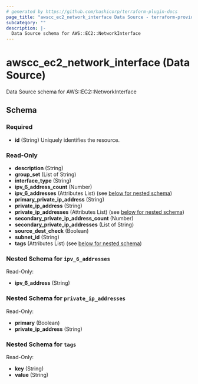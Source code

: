 ```yaml
---
# generated by https://github.com/hashicorp/terraform-plugin-docs
page_title: "awscc_ec2_network_interface Data Source - terraform-provider-awscc"
subcategory: ""
description: |-
  Data Source schema for AWS::EC2::NetworkInterface
---
```


# awscc_ec2_network_interface (Data Source)

Data Source schema for AWS::EC2::NetworkInterface



<!-- schema generated by tfplugindocs -->
## Schema

### Required

- **id** (String) Uniquely identifies the resource.

### Read-Only

- **description** (String)
- **group_set** (List of String)
- **interface_type** (String)
- **ipv_6_address_count** (Number)
- **ipv_6_addresses** (Attributes List) (see [below for nested schema](#nestedatt--ipv_6_addresses))
- **primary_private_ip_address** (String)
- **private_ip_address** (String)
- **private_ip_addresses** (Attributes List) (see [below for nested schema](#nestedatt--private_ip_addresses))
- **secondary_private_ip_address_count** (Number)
- **secondary_private_ip_addresses** (List of String)
- **source_dest_check** (Boolean)
- **subnet_id** (String)
- **tags** (Attributes List) (see [below for nested schema](#nestedatt--tags))

<a id="nestedatt--ipv_6_addresses"></a>
### Nested Schema for `ipv_6_addresses`

Read-Only:

- **ipv_6_address** (String)


<a id="nestedatt--private_ip_addresses"></a>
### Nested Schema for `private_ip_addresses`

Read-Only:

- **primary** (Boolean)
- **private_ip_address** (String)


<a id="nestedatt--tags"></a>
### Nested Schema for `tags`

Read-Only:

- **key** (String)
- **value** (String)


